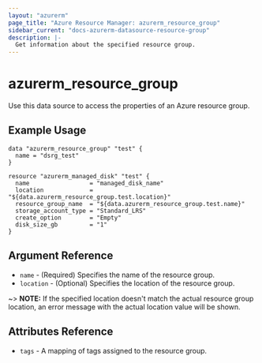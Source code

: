 ```yaml
---
layout: "azurerm"
page_title: "Azure Resource Manager: azurerm_resource_group"
sidebar_current: "docs-azurerm-datasource-resource-group"
description: |-
  Get information about the specified resource group.
---
```


# azurerm\_resource\_group

Use this data source to access the properties of an Azure resource group.

## Example Usage

```hcl
data "azurerm_resource_group" "test" {
  name = "dsrg_test"
}

resource "azurerm_managed_disk" "test" {
  name                 = "managed_disk_name"
  location             = "${data.azurerm_resource_group.test.location}"
  resource_group_name  = "${data.azurerm_resource_group.test.name}"
  storage_account_type = "Standard_LRS"
  create_option        = "Empty"
  disk_size_gb         = "1"
}
```

## Argument Reference

* `name` - (Required) Specifies the name of the resource group.
* `location` - (Optional) Specifies the location of the resource group.

~> **NOTE:** If the specified location doesn't match the actual resource group location, an error message with the actual location value will be shown.

## Attributes Reference

* `tags` - A mapping of tags assigned to the resource group.